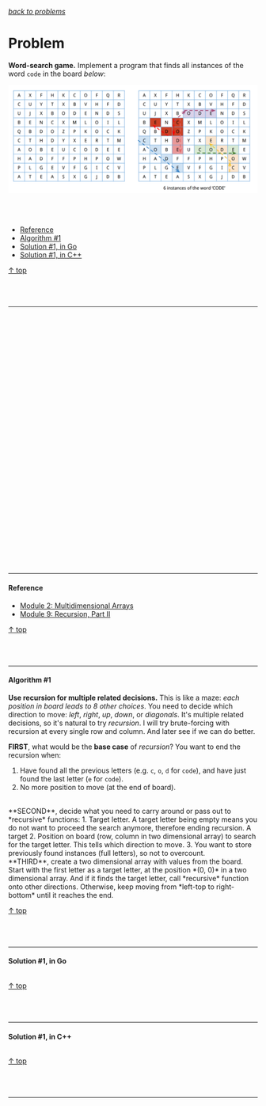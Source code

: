 [*back to problems*](https://github.com/gyuho/learn/tree/master/doc/problems)
<br>

# Problem

**Word-search game.** Implement a program that finds all instances of the word
`code` in the board *below*:

![word_search](img/word_search.png)

<br><br>
- [Reference](#reference)
- [Algorithm #1](#algorithm-1)
- [Solution #1, in Go](#solution-1-in-go)
- [Solution #1, in C++](#solution-1-in-c)

[↑ top](#problem)
<br><br><br><br>
<hr>



<br><br><br><br><br><br><br><br><br><br>
<br><br><br><br><br><br><br><br><br><br>
<br><br><br><br><br><br><br><br><br><br>
<hr>


#### Reference

- [Module 2: Multidimensional Arrays](http://www.seas.gwu.edu/~drum/cs1112/lectures/module2/suppl/index.html)
- [Module 9: Recursion, Part II](http://www.seas.gwu.edu/~drum/cs1112/lectures/module9/module9.html)

[↑ top](#problem)
<br><br><br><br>
<hr>






#### Algorithm #1

**Use recursion for multiple related decisions.** This is like a maze:
*each position in board leads to 8 other choices*. You need to decide which
direction to move: *left*, *right*, *up*, *down*, or *diagonals*. It's
multiple related decisions, so it's natural to try *recursion*. I will try
brute-forcing with recursion at every single row and column. And later
see if we can do better.

**FIRST**, what would be the **base case** of *recursion*? You want to end the
recursion when:
1. Have found all the previous letters (e.g. `c`, `o`, `d` for `code`), and 
   have just found the last letter (`e` for `code`).
2. No more position to move (at the end of board).

<br>
**SECOND**, decide what you need to carry around or pass out to *recursive*
functions:
1. Target letter. A target letter being empty means you do not want to
   proceed the search anymore, therefore ending recursion. A target
2. Position on board (row, column in two dimensional array) to search for the
   target letter. This tells which direction to move.
3. You want to store previously found instances (full letters),
   so not to overcount.

<br>
**THIRD**, create a two dimensional array with values from the board.
Start with the first letter as a target letter, at the position
*(0, 0)* in a two dimensional array. And if it finds the target letter,
call *recursive* function onto other directions. Otherwise, keep moving from
*left-top to right-bottom* until it reaches the end.

[↑ top](#problem)
<br><br><br><br>
<hr>




#### Solution #1, in Go

```go

```

[↑ top](#problem)
<br><br><br><br>
<hr>




#### Solution #1, in C++

```cpp

```

[↑ top](#problem)
<br><br><br><br>
<hr>

